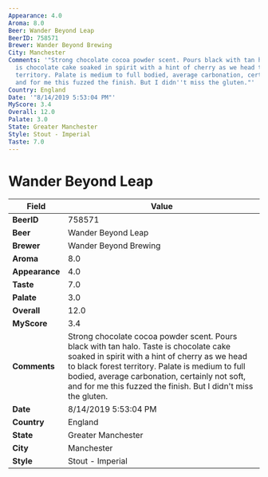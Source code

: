 ```yaml
---
Appearance: 4.0
Aroma: 8.0
Beer: Wander Beyond Leap
BeerID: 758571
Brewer: Wander Beyond Brewing
City: Manchester
Comments: '"Strong chocolate cocoa powder scent. Pours black with tan halo. Taste
  is chocolate cake soaked in spirit with a hint of cherry as we head to black forest
  territory. Palate is medium to full bodied, average carbonation, certainly not soft,
  and for me this fuzzed the finish. But I didn''t miss the gluten."'
Country: England
Date: '"8/14/2019 5:53:04 PM"'
MyScore: 3.4
Overall: 12.0
Palate: 3.0
State: Greater Manchester
Style: Stout - Imperial
Taste: 7.0
---
```


# Wander Beyond Leap

| Field         | Value |
|---------------|-------|
| **BeerID** | 758571 |
| **Beer** | Wander Beyond Leap |
| **Brewer** | Wander Beyond Brewing |
| **Aroma** | 8.0 |
| **Appearance** | 4.0 |
| **Taste** | 7.0 |
| **Palate** | 3.0 |
| **Overall** | 12.0 |
| **MyScore** | 3.4 |
| **Comments** | Strong chocolate cocoa powder scent. Pours black with tan halo. Taste is chocolate cake soaked in spirit with a hint of cherry as we head to black forest territory. Palate is medium to full bodied, average carbonation, certainly not soft, and for me this fuzzed the finish. But I didn't miss the gluten. |
| **Date** | 8/14/2019 5:53:04 PM |
| **Country** | England |
| **State** | Greater Manchester |
| **City** | Manchester |
| **Style** | Stout - Imperial |
